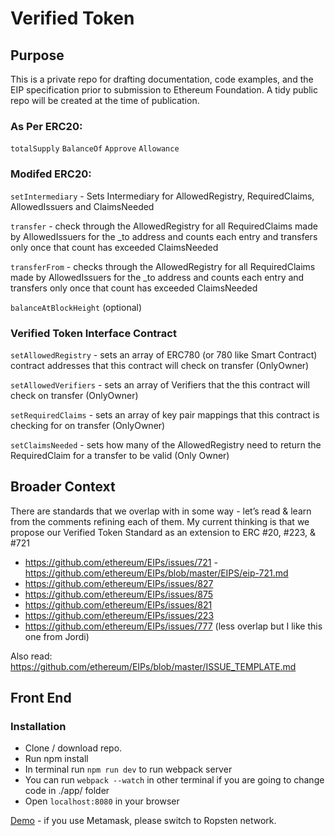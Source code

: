 # Verified Token

## Purpose
This is a private repo for drafting documentation, code examples, and the EIP specification prior to submission to Ethereum Foundation. A tidy public repo will be created at the time of publication.

### As Per ERC20:
`totalSupply`
`BalanceOf`
`Approve`
`Allowance`

### Modifed ERC20:
`setIntermediary` - Sets Intermediary for AllowedRegistry, RequiredClaims, AllowedIssuers and ClaimsNeeded

`transfer` - check through the AllowedRegistry for all RequiredClaims made by AllowedIssuers for the _to address and counts each entry and transfers only once that count has exceeded ClaimsNeeded

`transferFrom` - checks through the AllowedRegistry for all RequiredClaims made by AllowedIssuers for the _to address and counts each entry and transfers only once that count has exceeded ClaimsNeeded

`balanceAtBlockHeight` (optional)

### Verified Token Interface Contract

`setAllowedRegistry` - sets an array of ERC780 (or 780 like Smart Contract) contract addresses that this contract will check on transfer
(OnlyOwner)

`setAllowedVerifiers` - sets an array of Verifiers that the this contract will check on transfer 
(OnlyOwner)

`setRequiredClaims` - sets an array of key pair mappings that this contract is checking for on transfer
(OnlyOwner)

`setClaimsNeeded` - sets how many of the AllowedRegistry need to return the RequiredClaim for a transfer to be valid
(Only Owner)

## Broader Context

There are standards that we overlap with in some way - let’s read & learn from the comments refining each of them. My current thinking is that we propose our Verified Token Standard as an extension to ERC #20, #223, & #721

- https://github.com/ethereum/EIPs/issues/721 - https://github.com/ethereum/EIPs/blob/master/EIPS/eip-721.md 
- https://github.com/ethereum/EIPs/issues/827
- https://github.com/ethereum/EIPs/issues/875
- https://github.com/ethereum/EIPs/issues/821
- https://github.com/ethereum/EIPs/issues/223 
- https://github.com/ethereum/EIPs/issues/777 (less overlap but I like this one from Jordi)

Also read:
https://github.com/ethereum/EIPs/blob/master/ISSUE_TEMPLATE.md


## Front End


### Installation

* Clone / download repo.
* Run npm install
* In terminal run `npm run dev` to run webpack server
* You can run `webpack --watch` in other terminal if you are going to change code in ./app/ folder 
* Open `localhost:8080` in your browser

[Demo](https://blockchainlabsnz.github.io/VerifiedToken/) - if you use Metamask, please switch to Ropsten network.

<br>

